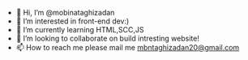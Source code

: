 - 👋 Hi, I’m @mobinataghizadan
- 👀 I’m interested in front-end dev:)
- 🌱 I’m currently learning HTML,SCC,JS
- 💞️ I’m looking to collaborate on build intresting website!
- 📫 How to reach me please mail me mbntaghizadan20@gmail.com

<!---
mobinataghizadan/mobinataghizadan is a ✨ special ✨ repository because its `README.md` (this file) appears on your GitHub profile.
You can click the Preview link to take a look at your changes.
--->
